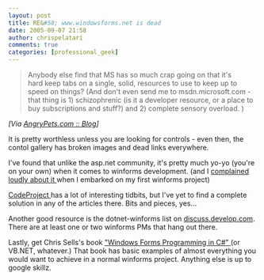 ```yaml
---
layout: post
title: RE&#58; www.windowsforms.net is dead
date: 2005-09-07 21:58
author: chrispelatari
comments: true
categories: [professional_geek]
---
```


<blockquote>
  <p>Anybody else find that MS has so much
  crap going on that it's hard keep tabs on a single, solid,
  resources to use to keep up to speed on things? (And don't even send me to
  msdn.microsoft.com - that thing is 1) schizophrenic (is it a developer
  resource, or a place to buy subscriptions and stuff?) and 2) complete sensory
  overload. )</p></blockquote>
<p><i>[Via <a href="http://angrypets.com/blog/posts/554.aspx">AngryPets.com ::
Blog</a>]</i> </p>
<p>It is pretty worthless unless you are looking for controls - even then, the
contol gallery has broken images and dead links everywhere.</p>
<p>I've found that unlike the asp.net community, it's pretty much yo-yo (you're
on your own) when it comes to winforms development. (and I <a href="http://www.chrisfrazier.net/blog/archive/2003/09/24/184.aspx">complained
loudly about it </a>when I embarked on my first winforms project)</p>
<p><a href="http://CodeProject.com">CodeProject </a>has a lot of interesting
tidbits, but I've yet to find a complete solution in any of the articles there.
Bits and pieces, yes...</p>
<p>Another good resource is the dotnet-winforms list on <a href="http://discuss.develop.com">discuss.develop.com</a>. There are at least
one or two winforms PMs that hang out there.</p>
<p>Lastly, get Chris Sells's book <a href="http://www.sellsbrothers.com/writing/wfbook/">"Windows Forms Programming
in C#" </a>(or VB.NET, whatever.) That book has basic examples of almost
everything you would want to achieve in a normal winforms project. Anything else
is up to google skillz.</p>
